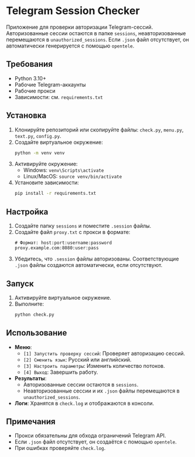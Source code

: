 # Telegram Session Checker

Приложение для проверки авторизации Telegram-сессий. Авторизованные сессии остаются в папке `sessions`, неавторизованные перемещаются в `unauthorized_sessions`. Если `.json` файл отсутствует, он автоматически генерируется с помощью `opentele`.

## Требования
- Python 3.10+
- Рабочие Telegram-аккаунты
- Рабочие прокси
- Зависимости: см. `requirements.txt`

## Установка
1. Клонируйте репозиторий или скопируйте файлы: `check.py`, `menu.py`, `text.py`, `config.py`.
2. Создайте виртуальное окружение:
   ```bash
   python -m venv venv
   ```
3. Активируйте окружение:
   - Windows: `venv\Scripts\activate`
   - Linux/MacOS: `source venv/bin/activate`
4. Установите зависимости:
   ```bash
   pip install -r requirements.txt
   ```

## Настройка
1. Создайте папку `sessions` и поместите `.session` файлы.
2. Создайте файл `proxy.txt` с прокси в формате:
   ```
   # Формат: host:port:username:password
   proxy.example.com:8080:user:pass
   ```
3. Убедитесь, что `.session` файлы авторизованы. Соответствующие `.json` файлы создаются автоматически, если отсутствуют.

## Запуск
1. Активируйте виртуальное окружение.
2. Выполните:
   ```bash
   python check.py
   ```

## Использование
- **Меню**:
  - `[1] Запустить проверку сессий`: Проверяет авторизацию сессий.
  - `[2] Сменить язык`: Русский или английский.
  - `[3] Настроить параметры`: Изменить количество потоков.
  - `[4] Выход`: Завершить работу.
- **Результаты**:
  - Авторизованные сессии остаются в `sessions`.
  - Неавторизованные сессии и их `.json` файлы перемещаются в `unauthorized_sessions`.
- **Логи**: Хранятся в `check.log` и отображаются в консоли.

## Примечания
- Прокси обязательны для обхода ограничений Telegram API.
- Если `.json` файл отсутствует, он создаётся с помощью `opentele`.
- При ошибках проверяйте `check.log`.
